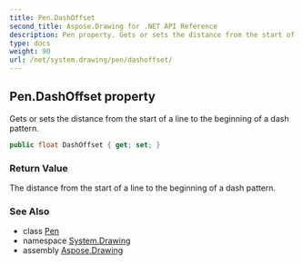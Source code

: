 ```yaml
---
title: Pen.DashOffset
second_title: Aspose.Drawing for .NET API Reference
description: Pen property. Gets or sets the distance from the start of a line to the beginning of a dash pattern
type: docs
weight: 90
url: /net/system.drawing/pen/dashoffset/
---
```

## Pen.DashOffset property

Gets or sets the distance from the start of a line to the beginning of a dash pattern.

```csharp
public float DashOffset { get; set; }
```

### Return Value

The distance from the start of a line to the beginning of a dash pattern.

### See Also

* class [Pen](../)
* namespace [System.Drawing](../../pen/)
* assembly [Aspose.Drawing](../../../)


